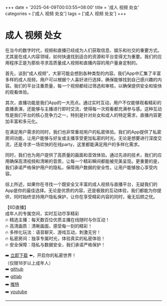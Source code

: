 +++
date = '2025-04-09T00:03:55+08:00'
title = '成人 视频 处女'
categories = ['成人 视频 处女']
tags = ['成人 视频 处女']
+++

# 成人 视频 处女

在当今的数字时代，视频和直播已经成为人们获取信息、娱乐和社交的重要方式。尤其是在成人内容领域，如何快速找到适合的资源和平台变得尤为重要。我们的应用程序正是为那些寻求高质量成人视频和直播内容的用户量身定制的。

首先，谈到“成人视频”，大家可能会想到各种类型的内容。我们App中汇集了丰富多样的成人视频，用户可以根据个人喜好进行选择，确保能够找到自己感兴趣的内容。我们的平台注重质量，每一个视频都经过筛选和审核，以确保提供安全和愉快的观看体验。

其次，直播功能是我们App的一大亮点。通过实时互动，用户不仅能够观看精彩的直播表演，还能够与主播进行即时交流，使得每一次观看都充满参与感。这种互动性是我们平台的核心竞争力之一，特别是针对处女和成人的特定需求，直播内容更加丰富和多元化。

在满足用户需求的同时，我们也非常重视用户的私密体验。我们的App提供了私密房间功能，让用户能够与好友或主播享受更加私密的时光。无论是想要进行深度交流，还是寻求一场欢快的在线party，这里都能满足用户的多样化需求。

同时，我们也为用户提供了高质量的画面和音效体验。通过先进的技术，我们的应用确保高清视频和清晰的音质，让每一个精彩瞬间都能被完美呈现。更重要的是，我们承诺严格保护用户的隐私，保障用户数据的安全性，让用户能够放心享受内容。

综上所述，如果你在寻找一个既安全又丰富的成人视频与直播平台，无疑我们的App是你的最佳选择。无论是优质的内容，还是极致的互动体验，我们都能为你提供，同时始终坚持用户隐私保护，让你在享受精彩内容的同时，毫无后顾之忧。

【6D直播】  
成年人的专属空间，实时互动尽享精彩  
🔥 精选主播：每天数百位优质主播在线随时与你互动！  
🔥 高清画质：清晰画面，感受每一刻的精彩！  
🔥 多样化玩法：语音聊天、游戏互动，刺激无穷！  
🔥 私密房间：独享专属时光，体验真实的私密体验！  
🔥 安全保障：隐私与数据安全，我们承诺严格保护！  

➡️ [立即下载](https://down123.s3.ap-east-1.amazonaws.com/down/down.html?channelCode=blog) ⬅️，开启你的私密世界！  
（仅限18岁以上成年人）  
➡️ [github](https://aldult-live.github.io/)  
➡️ [gitlab](https://seo-09598d.gitlab.io/)  
➡️ [推特](https://x.com/wegame33)  
➡️ [youtube](https://www.youtube.com/@6Dlive)  

---
